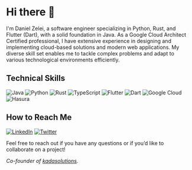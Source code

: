 # Hi there 👋

I'm Daniel Zelei, a software engineer specializing in Python, Rust, and Flutter (Dart), with a solid foundation in Java. As a Google Cloud Architect Certified professional, I have extensive experience in designing and implementing cloud-based solutions and modern web applications. My diverse skill set enables me to tackle complex problems and adapt to various technological environments efficiently.

## Technical Skills
![Java](https://img.shields.io/badge/Java-ED8B00?style=for-the-badge&logo=java&logoColor=white)
![Python](https://img.shields.io/badge/Python-3776AB?style=for-the-badge&logo=python&logoColor=white)
![Rust](https://img.shields.io/badge/Rust-000000?style=for-the-badge&logo=rust&logoColor=white)
![TypeScript](https://img.shields.io/badge/TypeScript-007ACC?style=for-the-badge&logo=typescript&logoColor=white)
![Flutter](https://img.shields.io/badge/Flutter-02569B?style=for-the-badge&logo=flutter&logoColor=white)
![Dart](https://img.shields.io/badge/Dart-0175C2?style=for-the-badge&logo=dart&logoColor=white)
![Google Cloud](https://img.shields.io/badge/Google%20Cloud-4285F4?style=for-the-badge&logo=google-cloud&logoColor=white)
![Hasura](https://img.shields.io/badge/Hasura-1EB4D4?style=for-the-badge&logo=hasura&logoColor=white)

## How to Reach Me
[![LinkedIn](https://img.shields.io/badge/LinkedIn-0077B5?style=for-the-badge&logo=linkedin&logoColor=white)](https://www.linkedin.com/in/danielzelei/)
[![Twitter](https://img.shields.io/badge/Twitter-1DA1F2?style=for-the-badge&logo=twitter&logoColor=white)](https://x.com/daniel_zelei_)


Feel free to reach out if you have any questions or if you’d like to collaborate on a project!

*Co-founder of [kadasolutions](https://kadasolutions.ch).*
